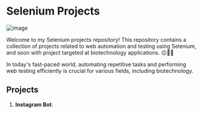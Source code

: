 # Selenium Projects

![image](https://github.com/irfanizzath/Selenium/assets/121705156/110f9968-1dd4-4e0d-86bb-8f12c93af182)

Welcome to my Selenium projects repository! This repository contains a collection of projects related to web automation and testing using Selenium, and soon with project targeted at biotechnology applications. 
😉🧬🚀

In today's fast-paced world, automating repetitive tasks and performing web testing efficiently is crucial for various fields, including biotechnology. 

## Projects

1. **Instagram Bot**: 
